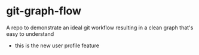 # git-graph-flow
A repo to demonstrate an ideal git workflow resulting in a clean graph that's easy to understand

* this is the new user profile feature
